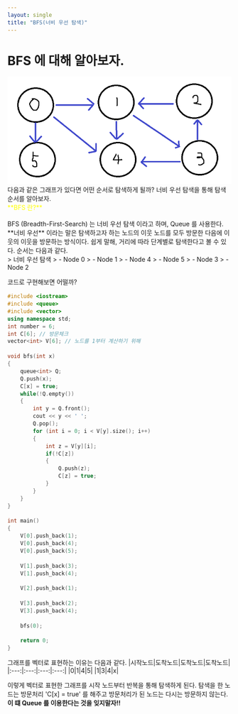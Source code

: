 ```yaml
---
layout: single
title: "BFS(너비 우선 탐색)"
---
```


# BFS 에 대해 알아보자.

<img src="https://github.com/GonoBae/GonoBae.github.io/blob/master/assets/data/Graph.png"/>
다음과 같은 그래프가 있다면 어떤 순서로 탐색하게 될까?
너비 우선 탐색을 통해 탐색 순서를 알아보자.
<br>
<span style="color:yellow"> **BFS 란?** </span> 
<br><br>
BFS (Breadth-First-Search) 는 너비 우선 탐색 이라고 하며, Queue 를 사용한다.
**너비 우선** 이라는 말은 탐색하고자 하는 노드의 이웃 노드를 모두 방문한 다음에 이웃의 이웃을 방문하는 방식이다.
쉽게 말해, 거리에 따라 단계별로 탐색한다고 볼 수 있다.
순서는 다음과 같다. <br>
> 너비 우선 탐색
> - Node 0
> - Node 1
> - Node 4
> - Node 5
> - Node 3
> - Node 2

코드로 구현해보면 어떨까?
```c++
#include <iostream>
#include <queue>
#include <vector>
using namespace std;
int number = 6;
int C[6]; // 방문체크
vector<int> V[6]; // 노드를 1부터 계산하기 위해

void bfs(int x)
{
    queue<int> Q;
    Q.push(x);
    C[x] = true;
    while(!Q.empty())
    {
        int y = Q.front();
        cout << y << ' ';
        Q.pop();
        for (int i = 0; i < V[y].size(); i++)
        {
            int z = V[y][i];
            if(!C[z])
            {
                Q.push(z);
                C[z] = true;
            }
        }
    }
}

int main()
{
    V[0].push_back(1);
    V[0].push_back(4);
    V[0].push_back(5);
    
    V[1].push_back(3);
    V[1].push_back(4);

    V[2].push_back(1);

    V[3].push_back(2);
    V[3].push_back(4);

    bfs(0);

    return 0;
}
```
그래프를 벡터로 표현하는 이유는 다음과 같다.
|시작노드|도착노드|도착노드|도착노드|
|:---:|:---:|:---:|:---:|
|0|1|4|5|
|1|3|4|x|

이렇게 벡터로 표현한 그래프를 시작 노드부터 반복을 통해 탐색하게 된다.
탐색을 한 노드는 방문처리 'C[x] = true' 를 해주고 방문처리가 된 노드는 다시는 방문하지 않는다.
**이 떄 Queue 를 이용한다는 것을 잊지말자!!**

